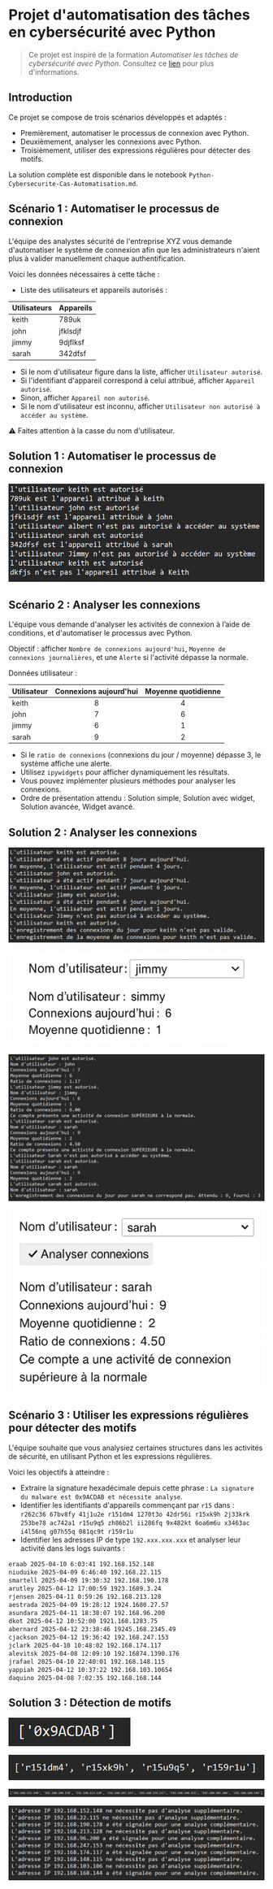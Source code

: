 # Projet d'automatisation des tâches en cybersécurité avec Python

> Ce projet est inspiré de la formation *Automatiser les tâches de cybersécurité avec Python*. Consultez ce [lien](https://www.coursera.org/learn/automatiser-les-taches-de-cybersecurite-avec-python) pour plus d'informations.

## Introduction

Ce projet se compose de trois scénarios développés et adaptés :
* Premièrement, automatiser le processus de connexion avec Python.
* Deuxièmement, analyser les connexions avec Python.
* Troisièmement, utiliser des expressions régulières pour détecter des motifs.

La solution complète est disponible dans le notebook `Python-Cybersecurite-Cas-Automatisation.md`.

## Scénario 1 : Automatiser le processus de connexion

L'équipe des analystes sécurité de l'entreprise XYZ vous demande d'automatiser le système de connexion afin que les administrateurs n'aient plus à valider manuellement chaque authentification.

Voici les données nécessaires à cette tâche :

* Liste des utilisateurs et appareils autorisés :

<div align="center">

| Utilisateurs | Appareils |
|--------------|-----------|
| keith        | 789uk     |
| john         | jfklsdjf  |
| jimmy        | 9djflksf  |
| sarah        | 342dfsf   |

</div>

* Si le nom d'utilisateur figure dans la liste, afficher `Utilisateur autorisé`.
* Si l'identifiant d'appareil correspond à celui attribué, afficher `Appareil autorisé`.
* Sinon, afficher `Appareil non autorisé`.
* Si le nom d'utilisateur est inconnu, afficher `Utilisateur non autorisé à accéder au système`.

⚠️ Faites attention à la casse du nom d'utilisateur.

## Solution 1 : Automatiser le processus de connexion

![Solution_1_1](https://github.com/anis-djeb/assets/blob/main/Python%20Cybersecurite%20Cas%20Automatisation/Screenshot_1.png)

## Scénario 2 : Analyser les connexions

L'équipe vous demande d'analyser les activités de connexion à l’aide de conditions, et d'automatiser le processus avec Python.

Objectif : afficher `Nombre de connexions aujourd'hui`, `Moyenne de connexions journalières`, et une `Alerte` si l'activité dépasse la normale.

Données utilisateur :

<div align="center">

| Utilisateur | Connexions aujourd'hui | Moyenne quotidienne |
|-------------|:----------------------:|:--------------------:|
| keith       | 8                      | 4                    |
| john        | 7                      | 6                    |
| jimmy       | 6                      | 1                    |
| sarah       | 9                      | 2                    |

</div>

* Si le `ratio de connexions` (connexions du jour / moyenne) dépasse 3, le système affiche une alerte.
* Utilisez `ipywidgets` pour afficher dynamiquement les résultats.
* Vous pouvez implémenter plusieurs méthodes pour analyser les connexions.
* Ordre de présentation attendu : Solution simple, Solution avec widget, Solution avancée, Widget avancé.

## Solution 2 : Analyser les connexions

![Solution_2_2](https://github.com/anis-djeb/assets/blob/main/Python%20Cybersecurite%20Cas%20Automatisation/Screenshot_2.png)

![Solution_2_3](https://github.com/anis-djeb/assets/blob/main/Python%20Cybersecurite%20Cas%20Automatisation/Screenshot_3.png)

![Solution_2_4](https://github.com/anis-djeb/assets/blob/main/Python%20Cybersecurite%20Cas%20Automatisation/Screenshot_4.png)

![Solution_2_5](https://github.com/anis-djeb/assets/blob/main/Python%20Cybersecurite%20Cas%20Automatisation/Screenshot_5.png)

## Scénario 3 : Utiliser les expressions régulières pour détecter des motifs

L'équipe souhaite que vous analysiez certaines structures dans les activités de sécurité, en utilisant Python et les expressions régulières.

Voici les objectifs à atteindre :

* Extraire la signature hexadécimale depuis cette phrase : `La signature du malware est 0x9ACDAB et nécessite analyse`.
* Identifier les identifiants d'appareils commençant par `r15` dans :  
  `r262c36 67bv8fy 41j1u2e r151dm4 1270t3o 42dr56i r15xk9h 2j33krk 253be78 ac742a1 r15u9q5 zh86b2l ii286fq 9x482kt 6oa6m6u x3463ac i4l56nq g07h55q 081qc9t r159r1u`
* Identifier les adresses IP de type `192.xxx.xxx.xxx` et analyser leur activité dans les logs suivants :

```
eraab 2025-04-10 6:03:41 192.168.152.148
niuduike 2025-04-09 6:46:40 192.168.22.115
smartell 2025-04-09 19:30:32 192.168.190.178
arutley 2025-04-12 17:00:59 1923.1689.3.24
rjensen 2025-04-11 0:59:26 192.168.213.128
aestrada 2025-04-09 19:28:12 1924.1680.27.57
asundara 2025-04-11 18:38:07 192.168.96.200
dkot 2025-04-12 10:52:00 1921.168.1283.75
abernard 2025-04-12 23:38:46 19245.168.2345.49
cjackson 2025-04-12 19:36:42 192.168.247.153
jclark 2025-04-10 10:48:02 192.168.174.117
alevitsk 2025-04-08 12:09:10 192.16874.1390.176
jrafael 2025-04-10 22:40:01 192.168.148.115
yappiah 2025-04-12 10:37:22 192.168.103.10654
daquino 2025-04-08 7:02:35 192.168.168.144
```

## Solution 3 : Détection de motifs

![Solution_3_6](https://github.com/anis-djeb/assets/blob/main/Python%20Cybersecurite%20Cas%20Automatisation/Screenshot_6.png)

![Solution_3_7](https://github.com/anis-djeb/assets/blob/main/Python%20Cybersecurite%20Cas%20Automatisation/Screenshot_7.png)

![Solution_3_8](https://github.com/anis-djeb/assets/blob/main/Python%20Cybersecurite%20Cas%20Automatisation/Screenshot_8.png)

![Solution_3_9](https://github.com/anis-djeb/assets/blob/main/Python%20Cybersecurite%20Cas%20Automatisation/Screenshot_9.png)
